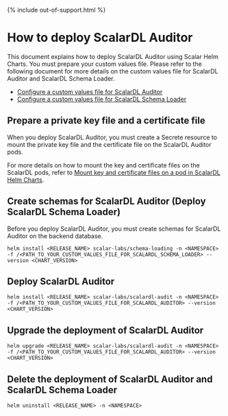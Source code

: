 {% include out-of-support.html %}

# How to deploy ScalarDL Auditor

This document explains how to deploy ScalarDL Auditor using Scalar Helm Charts. You must prepare your custom values file. Please refer to the following document for more details on the custom values file for ScalarDL Auditor and ScalarDL Schema Loader.

* [Configure a custom values file for ScalarDL Auditor](./configure-custom-values-scalardl-auditor.md)
* [Configure a custom values file for ScalarDL Schema Loader](./configure-custom-values-scalardl-schema-loader.md)

## Prepare a private key file and a certificate file

When you deploy ScalarDL Auditor, you must create a Secrete resource to mount the private key file and the certificate file on the ScalarDL Auditor pods.

For more details on how to mount the key and certificate files on the ScalarDL pods, refer to [Mount key and certificate files on a pod in ScalarDL Helm Charts](./mount-files-or-volumes-on-scalar-pods.md#mount-key-and-certificate-files-on-a-pod-in-scalardl-helm-charts).

## Create schemas for ScalarDL Auditor (Deploy ScalarDL Schema Loader)

Before you deploy ScalarDL Auditor, you must create schemas for ScalarDL Auditor on the backend database.

```console
helm install <RELEASE_NAME> scalar-labs/schema-loading -n <NAMESPACE> -f /<PATH_TO_YOUR_CUSTOM_VALUES_FILE_FOR_SCALARDL_SCHEMA_LOADER> --version <CHART_VERSION>
```

## Deploy ScalarDL Auditor

```console
helm install <RELEASE_NAME> scalar-labs/scalardl-audit -n <NAMESPACE> -f /<PATH_TO_YOUR_CUSTOM_VALUES_FILE_FOR_SCALARDL_AUDITOR> --version <CHART_VERSION>
```

## Upgrade the deployment of ScalarDL Auditor

```console
helm upgrade <RELEASE_NAME> scalar-labs/scalardl-audit -n <NAMESPACE> -f /<PATH_TO_YOUR_CUSTOM_VALUES_FILE_FOR_SCALARDL_AUDITOR> --version <CHART_VERSION>
```

## Delete the deployment of ScalarDL Auditor and ScalarDL Schema Loader

```console
helm uninstall <RELEASE_NAME> -n <NAMESPACE>
```
